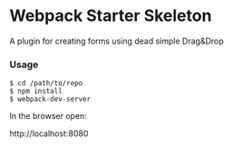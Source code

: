# Webpack Starter Skeleton

A plugin for creating forms using dead simple Drag&Drop

### Usage

```
$ cd /path/to/repo
$ npm install
$ webpack-dev-server
```

In the browser open:

http://localhost:8080
